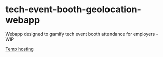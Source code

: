 # tech-event-booth-geolocation-webapp
Webapp designed to gamify tech event booth attendance for employers - WIP

[Temp hosting](http://editor.playto.io/view/amanda.aschenbrenner/code-in-a-day/)
